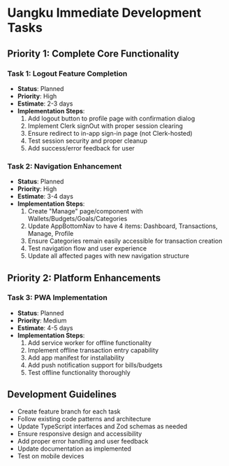 # Uangku Immediate Development Tasks

## Priority 1: Complete Core Functionality

### Task 1: Logout Feature Completion
- **Status**: Planned
- **Priority**: High
- **Estimate**: 2-3 days
- **Implementation Steps**:
  1. Add logout button to profile page with confirmation dialog
  2. Implement Clerk signOut with proper session clearing
  3. Ensure redirect to in-app sign-in page (not Clerk-hosted)
  4. Test session security and proper cleanup
  5. Add success/error feedback for user

### Task 2: Navigation Enhancement
- **Status**: Planned  
- **Priority**: High
- **Estimate**: 3-4 days
- **Implementation Steps**:
  1. Create "Manage" page/component with Wallets/Budgets/Goals/Categories
  2. Update AppBottomNav to have 4 items: Dashboard, Transactions, Manage, Profile
  3. Ensure Categories remain easily accessible for transaction creation
  4. Test navigation flow and user experience
  5. Update all affected pages with new navigation structure

## Priority 2: Platform Enhancements

### Task 3: PWA Implementation
- **Status**: Planned
- **Priority**: Medium
- **Estimate**: 4-5 days
- **Implementation Steps**:
  1. Add service worker for offline functionality
  2. Implement offline transaction entry capability
  3. Add app manifest for installability
  4. Add push notification support for bills/budgets
  5. Test offline functionality thoroughly

## Development Guidelines
- Create feature branch for each task
- Follow existing code patterns and architecture
- Update TypeScript interfaces and Zod schemas as needed
- Ensure responsive design and accessibility
- Add proper error handling and user feedback
- Update documentation as implemented
- Test on mobile devices